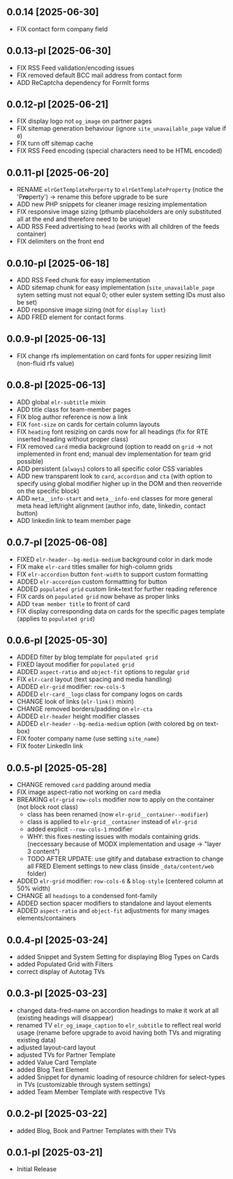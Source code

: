 0.0.14 [2025-06-30]
---
- FIX contact form company field

0.0.13-pl [2025-06-30]
---
- FIX RSS Feed validation/encoding issues
- FIX removed default BCC mail address from contact form
- ADD ReCaptcha dependency for FormIt forms

0.0.12-pl [2025-06-21]
---
- FIX display logo not `og_image` on partner pages
- FIX sitemap generation behaviour (ignore `site_unavailable_page` value if `0`)
- FIX turn off sitemap cache
- FIX RSS Feed encoding (special characters need to be HTML encoded)

0.0.11-pl [2025-06-20]
---
- RENAME `elrGetTemplatePorperty` to `elrGetTemplateProperty` (notice the 'P***ro***perty') -> rename this before upgrade to be sure
- ADD new PHP snippets for cleaner image resizing implementation
- FIX responsive image sizing (pthumb placeholders are only substituted all at the end and therefore need to be unique)
- ADD RSS Feed advertising to `head` (works with all children of the feeds container)
- FIX delimiters on the front end

0.0.10-pl [2025-06-18]
---
- ADD RSS Feed chunk for easy implementation
- ADD sitemap chunk for easy implementation
  (`site_unavailable_page` sytem setting must not equal 0; other euler system setting IDs must also be set)
- ADD responsive image sizing (not for `display list`)
- ADD FRED element for contact forms

0.0.9-pl [2025-06-13]
---
- FIX change rfs implementation on card fonts for upper resizing limit (non-fluid rfs value)

0.0.8-pl [2025-06-13]
---
- ADD global `elr-subtitle` mixin
- ADD title class for team-member pages
- FIX blog author reference is now a link
- FIX `font-size` on cards for certain column layouts
- FIX `heading` font resizing on cards now for all headings (fix for RTE inserted heading without proper class)
- FIX removed `card` media background (option to readd on `grid` -> not implemented in front end; manual dev implementation for team grid possible)
- ADD persistent (`always`) colors to all specific color CSS variables
- ADD new transparent look to `card`, `accordion` and `cta` (with option to specify using global modifier higher up in the DOM and then reoverride on the specific block)
- ADD `meta__info-start` and `meta__info-end` classes for more general meta head left/right alignment (author info, date, linkedin, contact button)
- ADD linkedin link to team member page

0.0.7-pl [2025-06-08]
---
- FIXED `elr-header--bg-media-medium` background color in dark mode
- FIX make `elr-card` titles smaller for high-column grids
- FIX `elr-accordion` button `font-width` to support custom formatting
- ADDED `elr-accordion` custom formattting for button
- ADDED `populated grid` custom link+text for further reading reference
- FIX cards on `populated grid` now behave as proper links
- ADD `team member title` to front of card
- FIX display corresponding data on cards for the specific pages template (applies to `populated grid`)

0.0.6-pl [2025-05-30]
---
- ADDED filter by blog template for `populated grid`
- FIXED layout modifier for `populated grid`
- ADDED `aspect-ratio` and `object-fit` options to regular `grid`
- FIX `elr-card` layout (text spacing and media handling)
- ADDED `elr-grid` modifier: `row-cols-5`
- ADDED `elr-card__logo` class for company logos on cards
- CHANGE look of links (`elr-link()` mixin)
- CHANGE removed borders/padding on `elr-cta`
- ADDED `elr-header` height modifier classes
- ADDED `elr-header` `--bg-media-medium` option (with colored bg on text-box)
- FIX footer company name (use setting `site_name`)
- FIX footer LinkedIn link

0.0.5-pl [2025-05-28]
---
- CHANGE removed `card` padding around media
- FIX image aspect-ratio not working on `card` media
- BREAKING `elr-grid` `row-cols` modifier now to apply on the container (not block root class)
  - class has been renamed (now `elr-grid__container--modifier`)
  - class is applied to `elr-grid__container` instead of `elr-grid`
  - added explicit `--row-cols-1` modifier
  - WHY: this fixes nesting issues with modals containing grids. (neccessary because of MODX implementation and usage -> "layer 3 content")
  - TODO AFTER UPDATE: use gitify and database extraction to change all FRED Element settings to new class (inside `_data/content/web` folder)
- ADDED `elr-grid` modifier: `row-cols-6` & `blog-style` (centered column at 50% width)
- CHANGE all `headings` to a condensed font-family
- ADDED section spacer modifiers to standalone and layout elements
- ADDED `aspect-ratio` and `object-fit` adjustments for many images elements/containers

0.0.4-pl [2025-03-24]
---
- added Snippet and System Setting for displaying Blog Types on Cards
- added Populated Grid with Filters
- correct display of Autotag TVs

0.0.3-pl [2025-03-23]
---
- changed data-fred-name on accordion headings to make it work at all (existing headings will disappear)
- renamed TV `elr_og_image_caption` to `elr_subtitle` to reflect real world usage (rename before upgrade to avoid having both TVs and migrating existing data)
- adjusted layout-card layout
- adjusted TVs for Partner Template
- added Value Card Template
- added Blog Text Element
- added Snippet for dynamic loading of resource children for select-types in TVs (customizable through system settings)
- added Team Member Template with respective TVs

0.0.2-pl [2025-03-22]
---
- added Blog, Book and Partner Templates with their TVs

0.0.1-pl [2025-03-21]
---
- Initial Release
